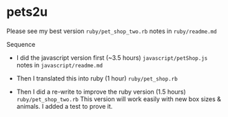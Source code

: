 # pets2u

Please see my best version
`ruby/pet_shop_two.rb`
notes in `ruby/readme.md`

Sequence
  - I did the javascript version first (~3.5 hours)
  `javascript/petShop.js`
  notes in `javascript/readme.md`

  - Then I translated this into ruby (1 hour)
  `ruby/pet_shop.rb`

  - Then I did a re-write to improve the ruby version (1.5 hours)
  `ruby/pet_shop_two.rb`
  This version will work easily with new box sizes & animals. I added a test to prove it.